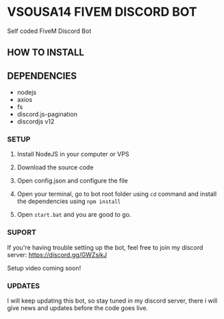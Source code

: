 # VSOUSA14 FIVEM DISCORD BOT

Self coded FiveM Discord Bot


## HOW TO INSTALL

## DEPENDENCIES
   * nodejs
   * axios
   * fs
   * discord.js-pagination
   * discordjs v12
    
### SETUP

   1. Install NodeJS in your computer or VPS
    
   2. Download the source code
    
   3. Open config.json and configure the file
     
   4. Open your terminal, go to bot root folder using `cd` command and install the dependencies using `npm install`
    
   5. Open `start.bat` and you are good to go.
    
### SUPORT 

   If you're having trouble setting up the bot, feel free to join my discord server: https://discord.gg/GWZsjkJ
    
   Setup video coming soon!
    
### UPDATES

   I will keep updating this bot, so stay tuned in my discord server, there i will give news and updates before the code goes live.


